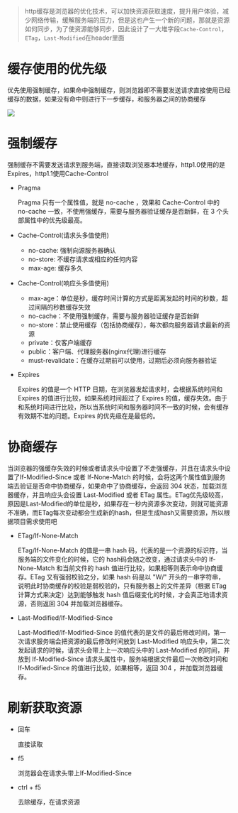 > http缓存是浏览器的优化技术，可以加快资源获取速度，提升用户体验，减少网络传输，缓解服务端的压力，但是这也产生一个新的问题，那就是资源如何同步，为了使资源能够同步，因此设计了一大堆字段`Cache-Control`，`ETag`，`Last-Modified`在header里面

# 缓存使用的优先级

优先使用强制缓存，如果命中强制缓存，则浏览器即不需要发送请求直接使用已经缓存的数据，如果没有命中则进行下一步缓存，和服务器之间的协商缓存

![](http://zcy-cdn.oss-cn-shanghai.aliyuncs.com/f2e-assets/c3c22890-140e-4cef-9999-068585b6c31c.jpg?x-oss-process=image/quality,Q_75)

# 强制缓存

强制缓存不需要发送请求到服务端，直接读取浏览器本地缓存，http1.0使用的是Expires，http1.1使用Cache-Control

+ Pragma

  Pragma 只有一个属性值，就是 no-cache ，效果和 Cache-Control 中的 no-cache 一致，不使用强缓存，需要与服务器验证缓存是否新鲜，在 3 个头部属性中的优先级最高。

+ Cache-Control(请求头多值使用) 

  + no-cache: 强制向源服务器确认
  + no-store: 不缓存请求或相应的任何内容
  + max-age: 缓存多久

+ Cache-Control(响应头多值使用) 

  + max-age：单位是秒，缓存时间计算的方式是距离发起的时间的秒数，超过间隔的秒数缓存失效
  + no-cache：不使用强制缓存，需要与服务器验证缓存是否新鲜
  + no-store：禁止使用缓存（包括协商缓存），每次都向服务器请求最新的资源
  + private：仅客户端缓存
  + public：客户端、代理服务器(nginx代理)进行缓存
  + must-revalidate：在缓存过期前可以使用，过期后必须向服务器验证

+ Expires

  Expires 的值是一个 HTTP 日期，在浏览器发起请求时，会根据系统时间和 Expires 的值进行比较，如果系统时间超过了 Expires 的值，缓存失效。由于和系统时间进行比较，所以当系统时间和服务器时间不一致的时候，会有缓存有效期不准的问题。Expires 的优先级在是最低的。

# 协商缓存

当浏览器的强缓存失效的时候或者请求头中设置了不走强缓存，并且在请求头中设置了If-Modified-Since 或者 If-None-Match 的时候，会将这两个属性值到服务端去验证是否命中协商缓存，如果命中了协商缓存，会返回 304 状态，加载浏览器缓存，并且响应头会设置 Last-Modified 或者 ETag 属性。ETag优先级较高，原因是Last-Modified的单位是秒，如果存在一秒内资源多次变动，则就可能资源不准确，而ETag每次变动都会生成新的hash，但是生成hash又需要资源，所以根据项目需求使用吧

+ ETag/If-None-Match

  ETag/If-None-Match 的值是一串 hash 码，代表的是一个资源的标识符，当服务端的文件变化的时候，它的 hash码会随之改变，通过请求头中的 If-None-Match 和当前文件的 hash 值进行比较，如果相等则表示命中协商缓存。ETag 又有强弱校验之分，如果 hash 码是以 "W/" 开头的一串字符串，说明此时协商缓存的校验是弱校验的，只有服务器上的文件差异（根据 ETag 计算方式来决定）达到能够触发 hash 值后缀变化的时候，才会真正地请求资源，否则返回 304 并加载浏览器缓存。

+ Last-Modified/If-Modified-Since

  Last-Modified/If-Modified-Since 的值代表的是文件的最后修改时间，第一次请求服务端会把资源的最后修改时间放到 Last-Modified 响应头中，第二次发起请求的时候，请求头会带上上一次响应头中的 Last-Modified 的时间，并放到 If-Modified-Since 请求头属性中，服务端根据文件最后一次修改时间和 If-Modified-Since 的值进行比较，如果相等，返回 304 ，并加载浏览器缓存。

# 刷新获取资源

+ 回车

  直接读取

+ f5

  浏览器会在请求头带上If-Modified-Since

+ ctrl + f5

  去除缓存，在请求资源